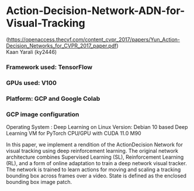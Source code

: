 # Action-Decision-Network-ADN-for-Visual-Tracking
(https://openaccess.thecvf.com/content_cvpr_2017/papers/Yun_Action-Decision_Networks_for_CVPR_2017_paper.pdf) <br>
Kaan Yarali (ky2446)

### Framework used: TensorFlow 
### GPUs used: V100
### Platform: GCP and Google Colab

### GCP image configuration
Operating System : Deep Learning on Linux
Version: Debian 10 based Deep Learning VM for PyTorch CPU/GPU with CUDA 11.0 M90


In this paper, we implement a rendition of the ActionDecision Network for visual tracking using deep reinforcement learning. The original network architecture combines Supervised Learning (SL), Reinforcement Learning (RL), and a form of online adaptation to train a deep network visual tracker. The network is trained to learn actions for moving and scaling a tracking bounding box across frames over a video. State is defined as the enclosed
bounding box image patch.  <br>


